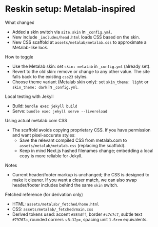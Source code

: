 Reskin setup: Metalab-inspired
================================

What changed
- Added a skin switch via `site.skin` in `_config.yml`.
- New include `_includes/head.html` loads CSS based on the skin.
- New CSS scaffold at `assets/metalab/metalab.css` to approximate a Metalab-like look.

How to toggle
- Use the Metalab skin: set `skin: metalab` in `_config.yml` (already set).
- Revert to the old skin: remove or change to any other value. The site falls back to the existing `css23` styles.
 - Choose theme variant (Metalab skin only): set `skin_theme: light` or `skin_theme: dark` in `_config.yml`.

Local testing with Jekyll
- Build: `bundle exec jekyll build`
- Serve: `bundle exec jekyll serve --livereload`

Using actual metalab.com CSS
- The scaffold avoids copying proprietary CSS. If you have permission and want pixel-accurate styles:
  - Save the relevant compiled CSS from metalab.com to `assets/metalab/metalab.css` (replacing the scaffold).
  - Keep in mind Next.js hashed filenames change; embedding a local copy is more reliable for Jekyll.

Notes
- Current header/footer markup is unchanged; the CSS is designed to make it cleaner. If you want a closer match, we can also swap header/footer includes behind the same `skin` switch.

Fetched reference (for derivation only)
- HTML: `assets/metalab/_fetched/home.html`
- CSS: `assets/metalab/_fetched/main.css`
- Derived tokens used: accent `#584dff`, border `#c7c7c7`, subtle text `#79767a`, rounded corners ~`8–12px`, spacing unit `1.6rem` equivalents.
